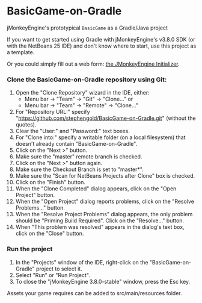 # BasicGame-on-Gradle

jMonkeyEngine's prototypical `BasicGame` as a Gradle/Java project

If you want to get started using Gradle with jMonkeyEngine's v3.8.0 SDK (or with
the NetBeans 25 IDE) and don't know where to start, use this project as a template.

Or you could simply fill out a web form:
[the JMonkeyEngine Initializer](https://jmonkeyengine.org/start/).

### Clone the BasicGame-on-Gradle repository using Git:

 1. Open the "Clone Repository" wizard in the IDE, either:
     + Menu bar -> "Team" -> "Git" -> "Clone..." or
     + Menu bar -> "Team" -> "Remote" -> "Clone..."
 2. For "Repository URL:" specify
    "https://github.com/stephengold/BasicGame-on-Gradle.git" (without the quotes).
 3. Clear the "User:" and "Password:" text boxes.
 4. For "Clone into:" specify a writable folder (on a local filesystem)
    that doesn't already contain "BasicGame-on-Gradle".
 5. Click on the "Next >" button.
 6. Make sure the "master" remote branch is checked.
 7. Click on the "Next >" button again.
 8. Make sure the Checkout Branch is set to "master*".
 9. Make sure the "Scan for NetBeans Projects after Clone" box is checked.
10. Click on the "Finish" button.
11. When the "Clone Completed" dialog appears,
    click on the "Open Project" button.
12. When the "Open Project" dialog reports problems,
    click on the "Resolve Problems..." button.
13. When the "Resolve Project Problems" dialog appears, the only problem should be "Priming Build Required".
    Click on the "Resolve..." button.
14. When "This problem was resolved" appears in the dialog's text box,
    click on the "Close" button.

### Run the project

 1. In the "Projects" window of the IDE,
    right-click on the "BasicGame-on-Gradle" project to select it.
 2. Select "Run" or "Run Project".
 3. To close the "jMonkeyEngine 3.8.0-stable" window, press the Esc key.

Assets your game requires can be added to src/main/resources folder.
